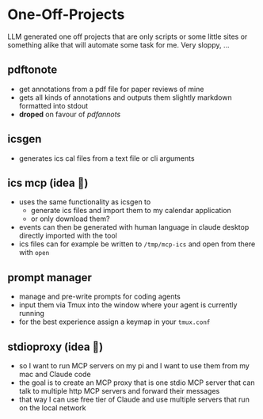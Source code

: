 # One-Off-Projects

LLM generated one off projects that are only scripts or some little sites or something alike that
will automate some task for me. Very sloppy, ...

## pdftonote

- get annotations from a pdf file for paper reviews of mine
- gets all kinds of annotations and outputs them slightly markdown formatted into stdout
- **droped** on favour of _pdfannots_

## icsgen

- generates ics cal files from a text file or cli arguments

## ics mcp (idea 🚧)

- uses the same functionality as icsgen to
  - generate ics files and import them to my calendar application
  - or only download them?
- events can then be generated with human language in claude desktop directly imported with the tool
- ics files can for example be written to `/tmp/mcp-ics` and open from there with `open`

## prompt manager

- manage and pre-write prompts for coding agents
- input them via Tmux into the window where your agent is currently running
- for the best experience assign a keymap in your `tmux.conf`

## stdioproxy (idea 🚧)

- so I want to run MCP servers on my pi and I want to use them from my mac and Claude code
- the goal is to create an MCP proxy that is one stdio MCP server that can talk to multiple http MCP
  servers and forward their messages
- that way I can use free tier of Claude and use multiple servers that run on the local network
